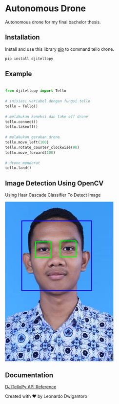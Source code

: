 # Autonomous Drone

Autonomous drone for my final bachelor thesis.

## Installation

Install and use this library [pip](https://github.com/damiafuentes/DJITelloPy/) to command tello drone.

```bash
pip install djitellopy
```

## Example

```python

from djitellopy import Tello

# inisiasi variabel dengan fungsi tello
tello = Tello()

# melakukan koneksi dan take off drone
tello.connect()
tello.takeoff()

# melakukan gerakan drone
tello.move_left(100)
tello.rotate_counter_clockwise(90)
tello.move_forward(100)

# drone mendarat
tello.land()
```
## Image Detection Using OpenCV

Using Haar Cascade Classifier To Detect Image

![detection_result](src\image_detection.PNG)

## Documentation

[DJITelloPy API Reference](https://djitellopy.readthedocs.io/en/latest/)

Created with ❤️ by Leonardo Dwigantoro
